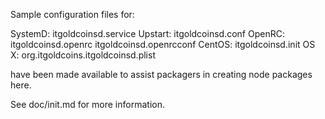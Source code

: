 Sample configuration files for:

SystemD: itgoldcoinsd.service
Upstart: itgoldcoinsd.conf
OpenRC:  itgoldcoinsd.openrc
         itgoldcoinsd.openrcconf
CentOS:  itgoldcoinsd.init
OS X:    org.itgoldcoins.itgoldcoinsd.plist

have been made available to assist packagers in creating node packages here.

See doc/init.md for more information.
